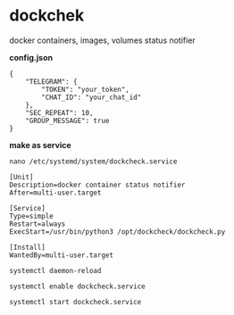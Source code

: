 # dockchek
docker containers, images, volumes status notifier

**config.json**
```
{
	"TELEGRAM": {
		"TOKEN": "your_token",
		"CHAT_ID": "your_chat_id"
	},
	"SEC_REPEAT": 10,
	"GROUP_MESSAGE": true
}
```
**make as service**
```
nano /etc/systemd/system/dockcheck.service
```
```
[Unit]
Description=docker container status notifier
After=multi-user.target

[Service]
Type=simple
Restart=always
ExecStart=/usr/bin/python3 /opt/dockcheck/dockcheck.py

[Install]
WantedBy=multi-user.target
```
```
systemctl daemon-reload
```
```
systemctl enable dockcheck.service
```
```
systemctl start dockcheck.service
```
